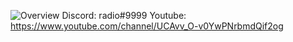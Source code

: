 ![Overview](https://github-readme-stats.vercel.app/api?username=Radioplus&include_all_commits=true&count_private=true&title_color=FFFFFF&text_color=FFFFFF&bg_color=20,000000,000000,000000,000000)
Discord: radio#9999
Youtube: https://www.youtube.com/channel/UCAvv_O-v0YwPNrbmdQif2og
